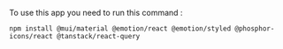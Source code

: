 To use this app you need to run this command :
```
npm install @mui/material @emotion/react @emotion/styled @phosphor-icons/react @tanstack/react-query

```